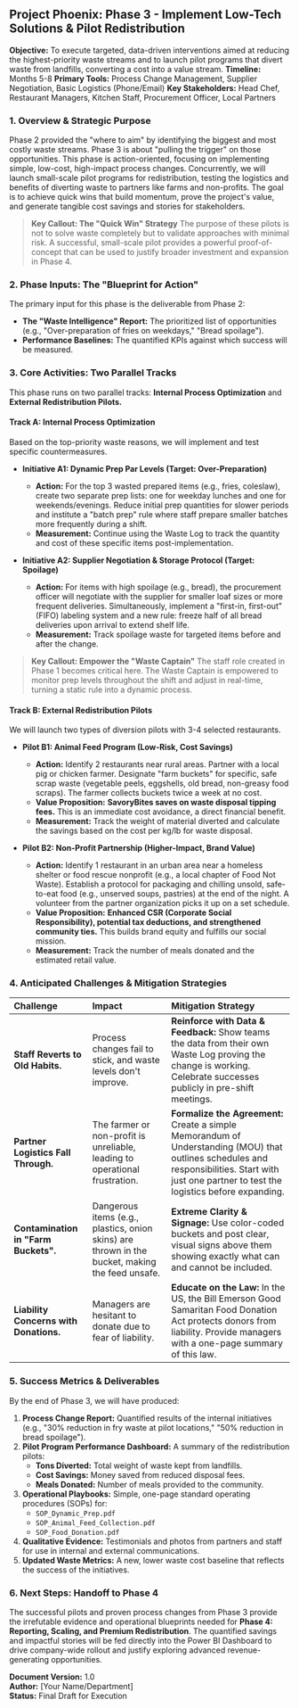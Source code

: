 ## **Project Phoenix: Phase 3 - Implement Low-Tech Solutions & Pilot Redistribution**

**Objective:** To execute targeted, data-driven interventions aimed at reducing the highest-priority waste streams and to launch pilot programs that divert waste from landfills, converting a cost into a value stream.
**Timeline:** Months 5-8
**Primary Tools:** Process Change Management, Supplier Negotiation, Basic Logistics (Phone/Email)
**Key Stakeholders:** Head Chef, Restaurant Managers, Kitchen Staff, Procurement Officer, Local Partners

### **1. Overview & Strategic Purpose**

Phase 2 provided the "where to aim" by identifying the biggest and most costly waste streams. Phase 3 is about "pulling the trigger" on those opportunities. This phase is action-oriented, focusing on implementing simple, low-cost, high-impact process changes. Concurrently, we will launch small-scale pilot programs for redistribution, testing the logistics and benefits of diverting waste to partners like farms and non-profits. The goal is to achieve quick wins that build momentum, prove the project's value, and generate tangible cost savings and stories for stakeholders.

> **Key Callout: The "Quick Win" Strategy**
> The purpose of these pilots is not to solve waste completely but to validate approaches with minimal risk. A successful, small-scale pilot provides a powerful proof-of-concept that can be used to justify broader investment and expansion in Phase 4.

### **2. Phase Inputs: The "Blueprint for Action"**

The primary input for this phase is the deliverable from Phase 2:
*   **The "Waste Intelligence" Report:** The prioritized list of opportunities (e.g., "Over-preparation of fries on weekdays," "Bread spoilage").
*   **Performance Baselines:** The quantified KPIs against which success will be measured.

### **3. Core Activities: Two Parallel Tracks**

This phase runs on two parallel tracks: **Internal Process Optimization** and **External Redistribution Pilots.**

#### **Track A: Internal Process Optimization**

Based on the top-priority waste reasons, we will implement and test specific countermeasures.

*   **Initiative A1: Dynamic Prep Par Levels (Target: Over-Preparation)**
    *   **Action:** For the top 3 wasted prepared items (e.g., fries, coleslaw), create two separate prep lists: one for weekday lunches and one for weekends/evenings. Reduce initial prep quantities for slower periods and institute a "batch prep" rule where staff prepare smaller batches more frequently during a shift.
    *   **Measurement:** Continue using the Waste Log to track the quantity and cost of these specific items post-implementation.

*   **Initiative A2: Supplier Negotiation & Storage Protocol (Target: Spoilage)**
    *   **Action:** For items with high spoilage (e.g., bread), the procurement officer will negotiate with the supplier for smaller loaf sizes or more frequent deliveries. Simultaneously, implement a "first-in, first-out" (FIFO) labeling system and a new rule: freeze half of all bread deliveries upon arrival to extend shelf life.
    *   **Measurement:** Track spoilage waste for targeted items before and after the change.

> **Key Callout: Empower the "Waste Captain"**
> The staff role created in Phase 1 becomes critical here. The Waste Captain is empowered to monitor prep levels throughout the shift and adjust in real-time, turning a static rule into a dynamic process.

#### **Track B: External Redistribution Pilots**

We will launch two types of diversion pilots with 3-4 selected restaurants.

*   **Pilot B1: Animal Feed Program (Low-Risk, Cost Savings)**
    *   **Action:** Identify 2 restaurants near rural areas. Partner with a local pig or chicken farmer. Designate "farm buckets" for specific, safe scrap waste (vegetable peels, eggshells, old bread, non-greasy food scraps). The farmer collects buckets twice a week at no cost.
    *   **Value Proposition:** **SavoryBites saves on waste disposal tipping fees.** This is an immediate cost avoidance, a direct financial benefit.
    *   **Measurement:** Track the weight of material diverted and calculate the savings based on the cost per kg/lb for waste disposal.

*   **Pilot B2: Non-Profit Partnership (Higher-Impact, Brand Value)**
    *   **Action:** Identify 1 restaurant in an urban area near a homeless shelter or food rescue nonprofit (e.g., a local chapter of Food Not Waste). Establish a protocol for packaging and chilling unsold, safe-to-eat food (e.g., unserved soups, pastries) at the end of the night. A volunteer from the partner organization picks it up on a set schedule.
    *   **Value Proposition:** **Enhanced CSR (Corporate Social Responsibility), potential tax deductions, and strengthened community ties.** This builds brand equity and fulfills our social mission.
    *   **Measurement:** Track the number of meals donated and the estimated retail value.

### **4. Anticipated Challenges & Mitigation Strategies**

| Challenge | Impact | Mitigation Strategy |
| :--- | :--- | :--- |
| **Staff Reverts to Old Habits.** | Process changes fail to stick, and waste levels don't improve. | **Reinforce with Data & Feedback:** Show teams the data from their own Waste Log proving the change is working. Celebrate successes publicly in pre-shift meetings. |
| **Partner Logistics Fall Through.** | The farmer or non-profit is unreliable, leading to operational frustration. | **Formalize the Agreement:** Create a simple Memorandum of Understanding (MOU) that outlines schedules and responsibilities. Start with just one partner to test the logistics before expanding. |
| **Contamination in "Farm Buckets".** | Dangerous items (e.g., plastics, onion skins) are thrown in the bucket, making the feed unsafe. | **Extreme Clarity & Signage:** Use color-coded buckets and post clear, visual signs above them showing exactly what can and cannot be included. |
| **Liability Concerns with Donations.** | Managers are hesitant to donate due to fear of liability. | **Educate on the Law:** In the US, the Bill Emerson Good Samaritan Food Donation Act protects donors from liability. Provide managers with a one-page summary of this law. |

### **5. Success Metrics & Deliverables**

By the end of Phase 3, we will have produced:

1.  **Process Change Report:** Quantified results of the internal initiatives (e.g., "30% reduction in fry waste at pilot locations," "50% reduction in bread spoilage").
2.  **Pilot Program Performance Dashboard:** A summary of the redistribution pilots:
    *   **Tons Diverted:** Total weight of waste kept from landfills.
    *   **Cost Savings:** Money saved from reduced disposal fees.
    *   **Meals Donated:** Number of meals provided to the community.
3.  **Operational Playbooks:** Simple, one-page standard operating procedures (SOPs) for:
    *   `SOP_Dynamic_Prep.pdf`
    *   `SOP_Animal_Feed_Collection.pdf`
    *   `SOP_Food_Donation.pdf`
4.  **Qualitative Evidence:** Testimonials and photos from partners and staff for use in internal and external communications.
5.  **Updated Waste Metrics:** A new, lower waste cost baseline that reflects the success of the initiatives.

### **6. Next Steps: Handoff to Phase 4**

The successful pilots and proven process changes from Phase 3 provide the irrefutable evidence and operational blueprints needed for **Phase 4: Reporting, Scaling, and Premium Redistribution**. The quantified savings and impactful stories will be fed directly into the Power BI Dashboard to drive company-wide rollout and justify exploring advanced revenue-generating opportunities.

**Document Version:** 1.0<br>
**Author:** [Your Name/Department]<br>
**Status:** Final Draft for Execution
